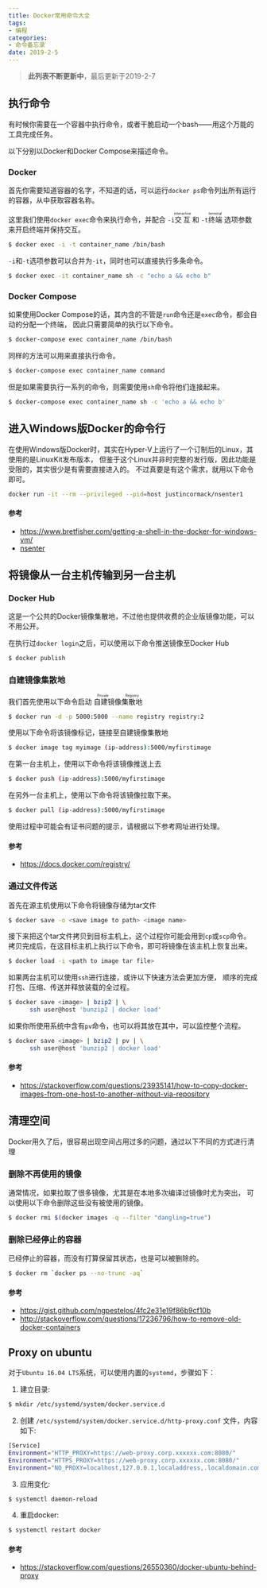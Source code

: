 ```yaml
---
title: Docker常用命令大全
tags:
- 编程
categories:
- 命令备忘录
date: 2019-2-5
---
```


> **此列表不断更新中**，最后更新于2019-2-7

## 执行命令

有时候你需要在一个容器中执行命令，或者干脆启动一个bash——用这个万能的工具完成任务。

以下分别以Docker和Docker Compose来描述命令。

### Docker

首先你需要知道容器的名字，不知道的话，可以运行`docker ps`命令列出所有运行的容器，从中获取容器名称。

这里我们使用`docker exec`命令来执行命令，并配合
`-i`<ruby>交互<rt>interactive</rt></ruby>
和
`-t`<ruby>终端<rt>terminal</rt></ruby>
选项参数来开启终端并保持交互。

```bash
$ docker exec -i -t container_name /bin/bash
```

`-i`和`-t`选项参数可以合并为`-it`，同时也可以直接执行多条命令。

```bash
$ docker exec -it container_name sh -c "echo a && echo b"
```

### Docker Compose

如果使用Docker Compose的话，其内含的不管是`run`命令还是`exec`命令，都会自动的分配一个终端，
因此只需要简单的执行以下命令。

```bash
$ docker-compose exec container_name /bin/bash
```

同样的方法可以用来直接执行命令。

```bash
$ docker-compose exec container_name command
```

但是如果需要执行一系列的命令，则需要使用`sh`命令将他们连接起来。

```bash
$ docker-compose exec container_name sh -c 'echo a && echo b' 
```

## 进入Windows版Docker的命令行

在使用Windows版Docker时，其实在Hyper-V上运行了一个订制后的Linux，其使用的是LinuxKit发布版本，
但鉴于这个Linux并非时完整的发行版，因此功能是受限的，其实很少是有需要直接进入的。
不过真要是有这个需求，就用以下命令即可。

```bash
docker run -it --rm --privileged --pid=host justincormack/nsenter1
```

#### 参考

* <https://www.bretfisher.com/getting-a-shell-in-the-docker-for-windows-vm/>
* [nsenter](https://github.com/justincormack/nsenter1)

## 将镜像从一台主机传输到另一台主机

### Docker Hub

这是一个公共的Docker镜像集散地，不过他也提供收费的企业版镜像功能，可以不用公开。

在执行过`docker login`之后，可以使用以下命令推送镜像至Docker Hub

```bash
$ docker publish
```

### 自建镜像集散地

我们首先使用以下命令启动
<ruby>自建镜像集散地<rt>Private Registry</rt></ruby>

```bash
$ docker run -d -p 5000:5000 --name registry registry:2
```

使用以下命令将该镜像标记，链接至自建镜像集散地

```bash
$ docker image tag myimage (ip-address):5000/myfirstimage
```

在第一台主机上，使用以下命令将该镜像推送上去

```bash
$ docker push (ip-address):5000/myfirstimage
```

在另外一台主机上，使用以下命令将该镜像拉取下来。

```bash
$ docker pull (ip-address):5000/myfirstimage
```

使用过程中可能会有证书问题的提示，请根据以下参考网址进行处理。

#### 参考

* <https://docs.docker.com/registry/>


### 通过文件传送

首先在源主机使用以下命令将镜像存储为tar文件

```bash
$ docker save -o <save image to path> <image name>
```

接下来把这个tar文件拷贝到目标主机上，这个过程你可能会用到`cp`或`scp`命令。
拷贝完成后，在这目标主机上执行以下命令，即可将镜像在该主机上恢复出来。

```bash
$ docker load -i <path to image tar file>
```

如果两台主机可以使用`ssh`进行连接，或许以下快速方法会更加方便，
顺序的完成打包、压缩、传送并释放装载的全过程。

```bash
$ docker save <image> | bzip2 | \
      ssh user@host 'bunzip2 | docker load'
```

如果你所使用系统中含有`pv`命令，也可以将其放在其中，可以监控整个流程。

```bash
$ docker save <image> | bzip2 | pv | \
      ssh user@host 'bunzip2 | docker load'
```

#### 参考

* <https://stackoverflow.com/questions/23935141/how-to-copy-docker-images-from-one-host-to-another-without-via-repository>


## 清理空间

Docker用久了后，很容易出现空间占用过多的问题，通过以下不同的方式进行清理

### 删除不再使用的镜像

通常情况，如果拉取了很多镜像，尤其是在本地多次编译过镜像时尤为突出，
可以使用以下命令删除这些没有被使用的镜像。

```bash
$ docker rmi $(docker images -q --filter "dangling=true")
```

### 删除已经停止的容器

已经停止的容器，而没有打算保留其状态，也是可以被删除的。

```bash
$ docker rm `docker ps --no-trunc -aq`
```

#### 参考

* <https://gist.github.com/ngpestelos/4fc2e31e19f86b9cf10b> 
* <http://stackoverflow.com/questions/17236796/how-to-remove-old-docker-containers> 

## Proxy on ubuntu

对于`Ubuntu 16.04 LTS`系统，可以使用内置的`systemd`，步骤如下：

1. 建立目录:

```bash
$ mkdir /etc/systemd/system/docker.service.d
```

2. 创建 `/etc/systemd/system/docker.service.d/http-proxy.conf` 文件，内容如下:

```bash
[Service]
Environment="HTTP_PROXY=https://web-proxy.corp.xxxxxx.com:8080/"
Environment="HTTPS_PROXY=https://web-proxy.corp.xxxxxx.com:8080/"
Environment="NO_PROXY=localhost,127.0.0.1,localaddress,.localdomain.com"
```

3. 应用变化:

```bash
$ systemctl daemon-reload
```

4. 重启docker:

```bash
$ systemctl restart docker
```

#### 参考

* <https://stackoverflow.com/questions/26550360/docker-ubuntu-behind-proxy> 

